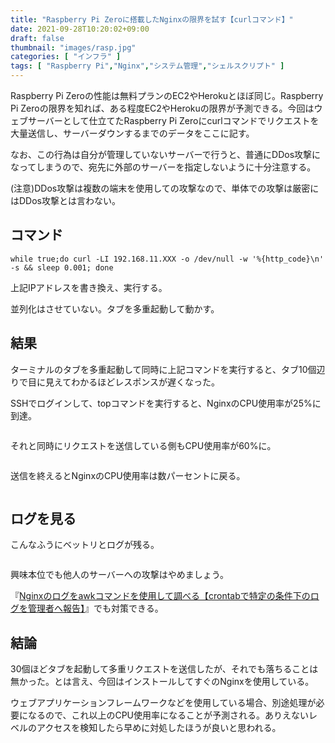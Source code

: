 ```yaml
---
title: "Raspberry Pi Zeroに搭載したNginxの限界を試す【curlコマンド】"
date: 2021-09-28T10:20:02+09:00
draft: false
thumbnail: "images/rasp.jpg"
categories: [ "インフラ" ]
tags: [ "Raspberry Pi","Nginx","システム管理","シェルスクリプト" ]
---
```


Raspberry Pi Zeroの性能は無料プランのEC2やHerokuとほぼ同じ。Raspberry Pi Zeroの限界を知れば、ある程度EC2やHerokuの限界が予測できる。今回はウェブサーバーとして仕立てたRaspberry Pi Zeroにcurlコマンドでリクエストを大量送信し、サーバーダウンするまでのデータをここに記す。

なお、この行為は自分が管理していないサーバーで行うと、普通にDDos攻撃になってしまうので、宛先に外部のサーバーを指定しないように十分注意する。

(注意)DDos攻撃は複数の端末を使用しての攻撃なので、単体での攻撃は厳密にはDDos攻撃とは言わない。

## コマンド

    while true;do curl -LI 192.168.11.XXX -o /dev/null -w '%{http_code}\n' -s && sleep 0.001; done

上記IPアドレスを書き換え、実行する。

並列化はさせていない。タブを多重起動して動かす。

## 結果

ターミナルのタブを多重起動して同時に上記コマンドを実行すると、タブ10個辺りで目に見えてわかるほどレスポンスが遅くなった。

SSHでログインして、topコマンドを実行すると、NginxのCPU使用率が25%に到達。

<div class="img-center"><img src="/images/Screenshot from 2021-09-28 10-32-28.png" alt=""></div>

それと同時にリクエストを送信している側もCPU使用率が60%に。

<div class="img-center"><img src="/images/Screenshot from 2021-09-28 10-33-43.png" alt=""></div>

送信を終えるとNginxのCPU使用率は数パーセントに戻る。

<div class="img-center"><img src="/images/Screenshot from 2021-09-28 10-37-56.png" alt=""></div>

## ログを見る

こんなふうにベットリとログが残る。

<div class="img-center"><img src="/images/Screenshot from 2021-09-28 10-38-57.png" alt=""></div>

興味本位でも他人のサーバーへの攻撃はやめましょう。

『[Nginxのログをawkコマンドを使用して調べる【crontabで特定の条件下のログを管理者へ報告】](/post/nginx-log-check-by-awk/)』でも対策できる。

## 結論

30個ほどタブを起動して多重リクエストを送信したが、それでも落ちることは無かった。とは言え、今回はインストールしてすぐのNginxを使用している。

ウェブアプリケーションフレームワークなどを使用している場合、別途処理が必要になるので、これ以上のCPU使用率になることが予測される。ありえないレベルのアクセスを検知したら早めに対処したほうが良いと思われる。

